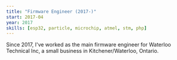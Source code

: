 ```yaml
---
title: "Firmware Engineer (2017-)"
start: 2017-04
year: 2017
skills: [esp32, particle, microchip, atmel, stm, php]
---
```

Since 2017, I've worked as the main firmware engineer for
Waterloo Technical Inc, a small business in Kitchener/Waterloo, Ontario.

